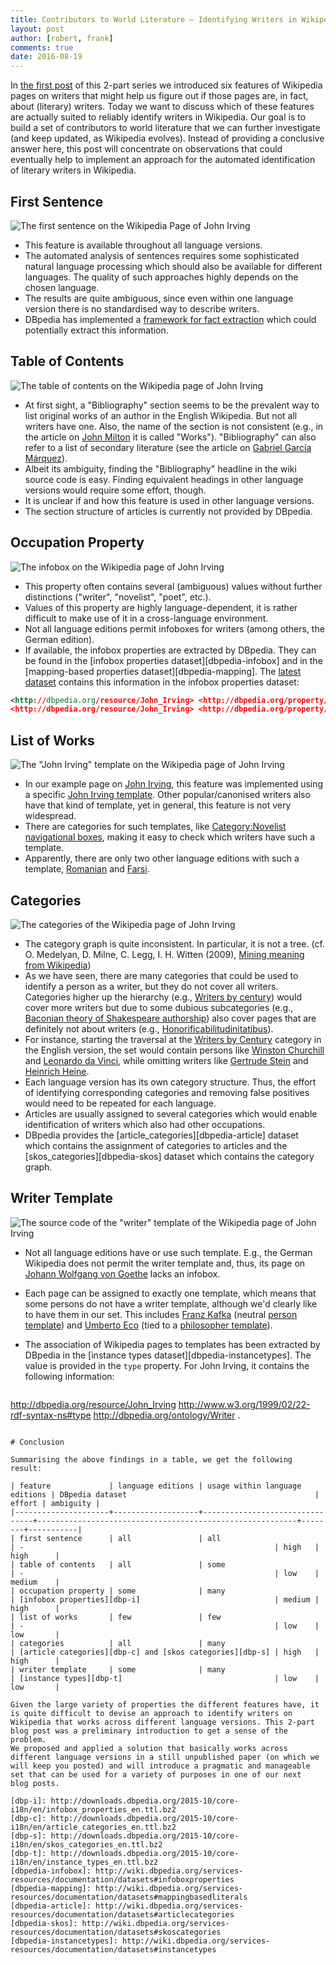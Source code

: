 ```yaml
---
title: Contributors to World Literature – Identifying Writers in Wikipedia, Part II
layout: post
author: [robert, frank]
comments: true
date: 2016-08-19
---
```


In
[the first post](/Contributors-to-World-Literature-Identifying-Writers-in-Wikipedia-Part-I/)
of this 2-part series we introduced six features of Wikipedia pages on
writers that might help us figure out if those pages are, in fact,
about (literary) writers. Today we want to discuss which of these
features are actually suited to reliably identify writers in
Wikipedia. Our goal is to build a set of contributors to world
literature that we can further investigate (and keep updated, as
Wikipedia evolves). Instead of providing a conclusive answer here,
this post will concentrate on observations that could eventually help
to implement an approach for the automated identification of literary
writers in Wikipedia.

## First Sentence

![The first sentence on the Wikipedia Page of John Irving](/images/wp_john_irving_first_sentence.png)

- This feature is available throughout all language versions.
- The automated analysis of sentences requires some sophisticated
  natural language processing which should also be available for
  different languages. The quality of such approaches highly
  depends on the chosen language.
- The results are quite ambiguous, since even within one language
  version there is no standardised way to describe writers.
- DBpedia has implemented a
  [framework for fact extraction](https://github.com/dbpedia/fact-extractor)
  which could potentially extract this information.
<!-- DBpedia provides datasets that classify persons based on data
  extracted from the running text of the article. **point to this
  dataset and briefly explain it** -->

## Table of Contents

![The table of contents on the Wikipedia page of John Irving](/images/wp_john_irving_toc.png)

- At first sight, a "Bibliography" section seems to be the prevalent
  way to list original works of an author in the English Wikipedia.
  But not all writers have one. Also, the name of the section is
  not consistent (e.g., in the article on
  [John Milton](https://en.wikipedia.org/wiki/John_Milton#Works) it
  is called "Works"). "Bibliography" can also refer to a list of
  secondary literature (see the article on
  [Gabriel García Márquez](https://en.wikipedia.org/wiki/Gabriel_García_Márquez#Bibliography)).
- Albeit its ambiguity, finding the "Bibliography" headline in the
  wiki source code is easy. Finding equivalent headings in other
  language versions would require some effort, though.
- It is unclear if and how this feature is used in other language
  versions.
- The section structure of articles is currently not provided by
  DBpedia.

## Occupation Property

![The infobox on the Wikipedia page of John Irving](/images/wp_john_irving_infobox.png)

- This property often contains several (ambiguous) values without
  further distinctions ("writer", "novelist", "poet", etc.).
- Values of this property are highly language-dependent, it is rather
  difficult to make use of it in a cross-language environment.
- Not all language editions permit infoboxes for writers (among
  others, the German edition).
- If available, the infobox properties are extracted by DBpedia. They
  can be found in the [infobox properties dataset][dbpedia-infobox]
  and in the
  [mapping-based properties dataset][dbpedia-mapping]. The
  [latest dataset](http://wiki.dbpedia.org/Downloads2015-10) contains
  this information in the infobox properties dataset:

````xml
<http://dbpedia.org/resource/John_Irving> <http://dbpedia.org/property/occupation> "Novelist"@en .
<http://dbpedia.org/resource/John_Irving> <http://dbpedia.org/property/occupation> "Screenwriter"@en .
````

## List of Works

![The "John Irving" template on the Wikipedia page of John Irving](/images/wp_john_irving_template_john_irving.png)

- In our example page on
  [John Irving](https://en.wikipedia.org/wiki/John_Irving), this
  feature was implemented using a specific
  [John Irving template](https://en.wikipedia.org/wiki/Template:John_Irving).
  Other popular/canonised writers also have that kind of template, yet
  in general, this feature is not very widespread.
- There are categories for such templates, like
  [Category:Novelist navigational boxes](https://en.wikipedia.org/wiki/Category:Novelist_navigational_boxes),
  making it easy to check which writers have such a template.
- Apparently, there are only two other language editions with such a
  template,
  [Romanian](https://ro.wikipedia.org/wiki/Categorie:Formate_romancieri)
  and [Farsi](https://fa.wikipedia.org/wiki/%D8%B1%D8%AF%D9%87:%D8%AC%D8%B9%D8%A8%D9%87%E2%80%8C%D9%87%D8%A7%DB%8C_%D9%86%D8%A7%D9%88%D8%A8%D8%B1%DB%8C_%D8%B1%D9%85%D8%A7%D9%86%E2%80%8C%D9%86%D9%88%DB%8C%D8%B3).

## Categories

![The categories of the Wikipedia page of John Irving](/images/wp_john_irving_categories.png)

- The category graph is quite inconsistent. In particular, it is not a
  tree. (cf. O. Medelyan, D. Milne, C. Legg, I. H. Witten (2009),
  [Mining meaning from Wikipedia](http://dx.doi.org/10.1016/j.ijhcs.2009.05.004))
- As we have seen, there are many categories that could be used to
  identify a person as a writer, but they do not cover all
  writers. Categories higher up the hierarchy (e.g.,
  [Writers by century](https://en.wikipedia.org/wiki/Category:Writers_by_century))
  would cover more writers but due to some dubious subcategories
  (e.g.,
  [Baconian theory of Shakespeare authorship](https://en.wikipedia.org/wiki/Category:Baconian_theory_of_Shakespeare_authorship))
  also cover pages that are definitely not about writers (e.g.,
  [Honorificabilitudinitatibus](https://en.wikipedia.org/wiki/Honorificabilitudinitatibus)).
- For instance, starting the traversal at the
  [Writers by Century](https://en.wikipedia.org/wiki/Category:Writers_by_century)
  category in the English version, the set would contain persons like
  [Winston Churchill]() and [Leonardo da Vinci](), while omitting
  writers like [Gertrude Stein]() and [Heinrich Heine]().
- Each language version has its own category structure. Thus, the
  effort of identifying corresponding categories and removing false
  positives would need to be repeated for each language.
- Articles are usually assigned to several categories which would enable
  identification of writers which also had other occupations.
- DBpedia provides the [article_categories][dbpedia-article] dataset
  which contains the assignment of categories to articles and the
  [skos_categories][dbpedia-skos] dataset which contains the category
  graph.

## Writer Template

![The source code of the "writer" template of the Wikipedia page of John Irving](/images/wp_john_irving_template_writer.png)

- Not all language editions have or use such template. E.g., the
  German Wikipedia does not permit the writer template and, thus, its page
  on
  [Johann Wolfgang von Goethe](https://de.wikipedia.org/wiki/Johann_Wolfgang_von_Goethe)
  lacks an infobox.
- Each page can be assigned to exactly one template, which means that
  some persons do not have a writer template, although we'd clearly
  like to have them in our set. This includes
  [Franz Kafka](https://en.wikipedia.org/wiki/Franz_Kafka) (neutral
  [person template](https://en.wikipedia.org/wiki/Template:Infobox_person))
  and [Umberto Eco](https://en.wikipedia.org/wiki/Umberto_Eco) (tied
  to a
  [philosopher template](https://en.wikipedia.org/wiki/Template:Infobox_philosopher)).
- The association of Wikipedia pages to templates has been extracted
  by DBpedia in the [instance types dataset][dbpedia-instancetypes].
  The value is provided in the `type` property.  For John Irving, it
  contains the following information:

  ````xml
<http://dbpedia.org/resource/John_Irving> <http://www.w3.org/1999/02/22-rdf-syntax-ns#type> <http://dbpedia.org/ontology/Writer> .
  ````

# Conclusion

Summarising the above findings in a table, we get the following result:

| feature             | language editions | usage within language editions | DBpedia dataset                                          | effort | ambiguity |
|---------------------+-------------------+--------------------------------+----------------------------------------------------------+--------+-----------|
| first sentence      | all               | all                            | -                                                        | high   | high      |
| table of contents   | all               | some                           | -                                                        | low    | medium    |
| occupation property | some              | many                           | [infobox properties][dbp-i]                              | medium | high      |
| list of works       | few               | few                            | -                                                        | low    | low       |
| categories          | all               | many                           | [article categories][dbp-c] and [skos categories][dbp-s] | high   | high      |
| writer template     | some              | many                           | [instance types][dbp-t]                                  | low    | low       |

Given the large variety of properties the different features have, it
is quite difficult to devise an approach to identify writers on
Wikipedia that works across different language versions. This 2-part
blog post was a preliminary introduction to get a sense of the problem.
We proposed and applied a solution that basically works across
different language versions in a still unpublished paper (on which we
will keep you posted) and will introduce a pragmatic and manageable
set that can be used for a variety of purposes in one of our next
blog posts.

[dbp-i]: http://downloads.dbpedia.org/2015-10/core-i18n/en/infobox_properties_en.ttl.bz2
[dbp-c]: http://downloads.dbpedia.org/2015-10/core-i18n/en/article_categories_en.ttl.bz2
[dbp-s]: http://downloads.dbpedia.org/2015-10/core-i18n/en/skos_categories_en.ttl.bz2
[dbp-t]: http://downloads.dbpedia.org/2015-10/core-i18n/en/instance_types_en.ttl.bz2
[dbpedia-infobox]: http://wiki.dbpedia.org/services-resources/documentation/datasets#infoboxproperties
[dbpedia-mapping]: http://wiki.dbpedia.org/services-resources/documentation/datasets#mappingbasedliterals
[dbpedia-article]: http://wiki.dbpedia.org/services-resources/documentation/datasets#articlecategories
[dbpedia-skos]: http://wiki.dbpedia.org/services-resources/documentation/datasets#skoscategories
[dbpedia-instancetypes]: http://wiki.dbpedia.org/services-resources/documentation/datasets#instancetypes
